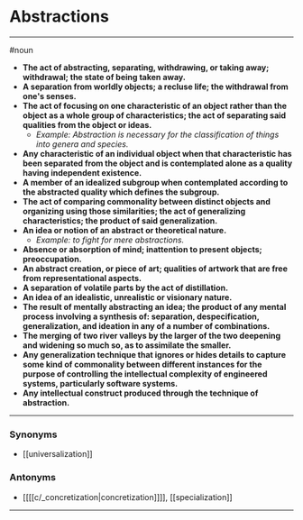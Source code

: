 # Abstractions
---
#noun
- **The act of abstracting, separating, withdrawing, or taking away; withdrawal; the state of being taken away.**
- **A separation from worldly objects; a recluse life; the withdrawal from one's senses.**
- **The act of focusing on one characteristic of an object rather than the object as a whole group of characteristics; the act of separating said qualities from the object or ideas.**
	- _Example: Abstraction is necessary for the classification of things into genera and species._
- **Any characteristic of an individual object when that characteristic has been separated from the object and is contemplated alone as a quality having independent existence.**
- **A member of an idealized subgroup when contemplated according to the abstracted quality which defines the subgroup.**
- **The act of comparing commonality between distinct objects and organizing using those similarities; the act of generalizing characteristics; the product of said generalization.**
- **An idea or notion of an abstract or theoretical nature.**
	- _Example: to fight for mere abstractions._
- **Absence or absorption of mind; inattention to present objects; preoccupation.**
- **An abstract creation, or piece of art; qualities of artwork that are free from representational aspects.**
- **A separation of volatile parts by the act of distillation.**
- **An idea of an idealistic, unrealistic or visionary nature.**
- **The result of mentally abstracting an idea; the product of any mental process involving a synthesis of: separation, despecification, generalization, and ideation in any of a number of combinations.**
- **The merging of two river valleys by the larger of the two deepening and widening so much so, as to assimilate the smaller.**
- **Any generalization technique that ignores or hides details to capture some kind of commonality between different instances for the purpose of controlling the intellectual complexity of engineered systems, particularly software systems.**
- **Any intellectual construct produced through the technique of abstraction.**
---
### Synonyms
- [[universalization]]
### Antonyms
- [[[[c/_concretization|concretization]]]], [[specialization]]
---
